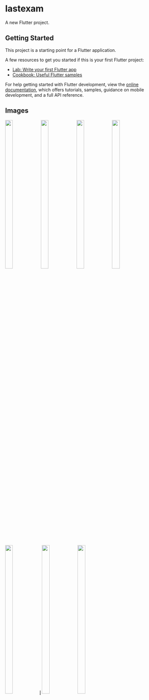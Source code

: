 # lastexam

A new Flutter project.

## Getting Started

This project is a starting point for a Flutter application.

A few resources to get you started if this is your first Flutter project:

- [Lab: Write your first Flutter app](https://docs.flutter.dev/get-started/codelab)
- [Cookbook: Useful Flutter samples](https://docs.flutter.dev/cookbook)

For help getting started with Flutter development, view the
[online documentation](https://docs.flutter.dev/), which offers tutorials,
samples, guidance on mobile development, and a full API reference.




## Images 
<p float="center">

<img src="https://user-images.githubusercontent.com/119717450/228225914-dd6003df-f7bf-4524-ba10-9387b58081f6.png" width=22% height=35%>
<img src="https://user-images.githubusercontent.com/119717450/228225912-6540eaea-6389-4272-ad8f-dfd7913c3bba.png" width=22% height=35%>
<img src="https://user-images.githubusercontent.com/119717450/228225917-436ba754-3dde-4a53-afcf-a3c9345e5768.png" width=22% height=35%>
<img src="https://user-images.githubusercontent.com/119717450/228225878-0aed8327-8585-4706-9659-0da4b1ffb712.png" width=22% height=35%>
<img src="https://user-images.githubusercontent.com/119717450/228225905-8ae39459-6ae2-4f7c-890e-003fa931dcd6.png" width=22% height=35%>l̥
<img src="https://user-images.githubusercontent.com/119717450/228225900-a0583279-cab3-42b3-a62c-e6e0986839ad.png" width=22% height=35%>
<img src="https://user-images.githubusercontent.com/119717450/228225929-f5b8cd4d-c283-43f5-9873-bdd35de5bd57.png" width=22% height=35%>





</p>
  

